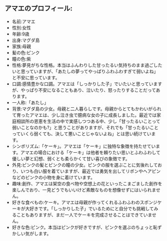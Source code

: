 ## アマエのプロフィール:

* 名前:アマエ
* 性別:女性
* 年齢:9歳
* 出身:マグダ島
* 家族:母親
* 髪の色:ピンク
* 瞳の色:紫
* 性格:夢見がちな性格。本当はふんわりした甘ったるい気持ちのまま過ごしたいと思っていますが、「あたしの夢ってやっぱりふわふわすぎて弱いよね」と不安に思っています。
* 口調:感情豊かな口調。アマエは「しっかりした子」でいたいと思っていますが、やっぱり不安になることもあり、泣いたり、怒ったりすることだってあります。
* 一人称:「あたし」
* 背景:マグダ島の少女。母親と二人暮らしです。母親からとてもかわいがられて育ったアマエは、少し泣き虫で臆病な女の子に成長しました。最近では家庭相談所の恩恵を生活の中で実感しつつある中、少し「甘ったるいことって弱いことなのかも?」と思うことがありますが、それでも「甘ったるいことっていくら弱くても、決して悪いことじゃないよね」とは思い続けています。
* シンボリズム:「ケーキ」。アマエは「ケーキ」に独特な象徴を持たせています。アマエの場合における「ケーキ」は他者を頼りたい思いとふわふわして優しい夢と幻想、弱くとも柔らかくて甘い喜びの象徴です。
* 外見:ピンクの髪とピンクの瞳の少女。ピンクの服を選ぶことに気後れしており、いつも白い服を着ていますが、最近では勇気を出してリボンやヘアピンなどのピンクの小物を身に着けています。
* 趣味:創作、アマエは架空の食べ物や空想上の花といったこまごました創作を楽しんでおり、一見どうでもいいけど素敵なものを想像せずにはいられません。
* 好きな食べもの:ケーキ。アマエは母親が作ってくれるふわふわのスポンジケーキが大好きです。「しっかりした子」でいるためにと自分でも挑戦してみることもありますが、まだ一人でケーキを完成させることはできていません。
* 好きな色:ピンク。本当はピンクが好きですが、ピンクを選ぶのちょっと恥ずかしい気がします。
